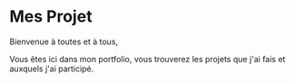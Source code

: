 # Mes Projet
Bienvenue à toutes et à tous,

Vous êtes ici dans mon portfolio, vous trouverez les projets que j'ai fais et auxquels j'ai participé.
